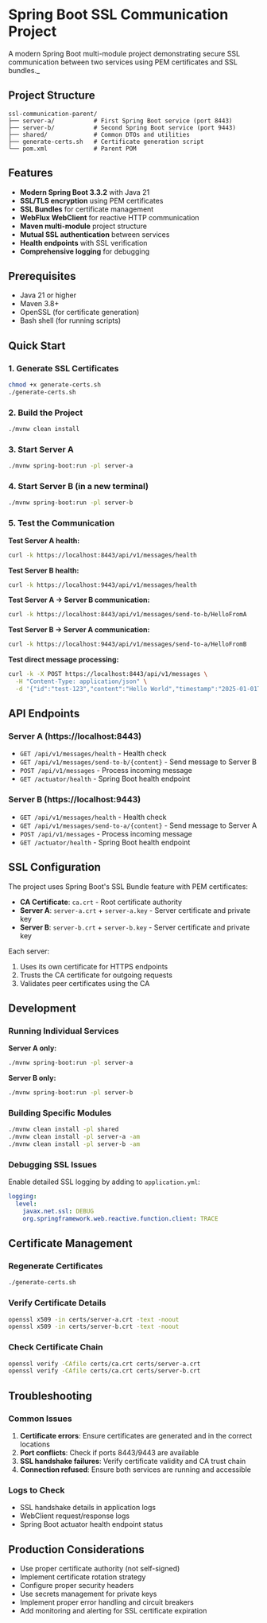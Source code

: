 # Spring Boot SSL Communication Project

A modern Spring Boot multi-module project demonstrating secure SSL communication between two services using PEM certificates and SSL bundles._

## Project Structure

```
ssl-communication-parent/
├── server-a/           # First Spring Boot service (port 8443)
├── server-b/           # Second Spring Boot service (port 9443)
├── shared/             # Common DTOs and utilities
├── generate-certs.sh   # Certificate generation script
└── pom.xml             # Parent POM
```

## Features

- **Modern Spring Boot 3.3.2** with Java 21
- **SSL/TLS encryption** using PEM certificates
- **SSL Bundles** for certificate management
- **WebFlux WebClient** for reactive HTTP communication
- **Maven multi-module** project structure
- **Mutual SSL authentication** between services
- **Health endpoints** with SSL verification
- **Comprehensive logging** for debugging

## Prerequisites

- Java 21 or higher
- Maven 3.8+
- OpenSSL (for certificate generation)
- Bash shell (for running scripts)

## Quick Start

### 1. Generate SSL Certificates

```bash
chmod +x generate-certs.sh
./generate-certs.sh
```

### 2. Build the Project

```bash
./mvnw clean install
```

### 3. Start Server A

```bash
./mvnw spring-boot:run -pl server-a
```

### 4. Start Server B (in a new terminal)

```bash
./mvnw spring-boot:run -pl server-b
```

### 5. Test the Communication

**Test Server A health:**
```bash
curl -k https://localhost:8443/api/v1/messages/health
```

**Test Server B health:**
```bash
curl -k https://localhost:9443/api/v1/messages/health
```

**Test Server A → Server B communication:**
```bash
curl -k https://localhost:8443/api/v1/messages/send-to-b/HelloFromA
```

**Test Server B → Server A communication:**
```bash
curl -k https://localhost:9443/api/v1/messages/send-to-a/HelloFromB
```

**Test direct message processing:**
```bash
curl -k -X POST https://localhost:8443/api/v1/messages \
  -H "Content-Type: application/json" \
  -d '{"id":"test-123","content":"Hello World","timestamp":"2025-01-01T12:00:00Z","source":"client"}'
```

## API Endpoints

### Server A (https://localhost:8443)
- `GET /api/v1/messages/health` - Health check
- `GET /api/v1/messages/send-to-b/{content}` - Send message to Server B
- `POST /api/v1/messages` - Process incoming message
- `GET /actuator/health` - Spring Boot health endpoint

### Server B (https://localhost:9443)
- `GET /api/v1/messages/health` - Health check
- `GET /api/v1/messages/send-to-a/{content}` - Send message to Server A
- `POST /api/v1/messages` - Process incoming message
- `GET /actuator/health` - Spring Boot health endpoint

## SSL Configuration

The project uses Spring Boot's SSL Bundle feature with PEM certificates:

- **CA Certificate**: `ca.crt` - Root certificate authority
- **Server A**: `server-a.crt` + `server-a.key` - Server certificate and private key
- **Server B**: `server-b.crt` + `server-b.key` - Server certificate and private key

Each server:
1. Uses its own certificate for HTTPS endpoints
2. Trusts the CA certificate for outgoing requests
3. Validates peer certificates using the CA

## Development

### Running Individual Services

**Server A only:**
```bash
./mvnw spring-boot:run -pl server-a
```

**Server B only:**
```bash
./mvnw spring-boot:run -pl server-b
```

### Building Specific Modules

```bash
./mvnw clean install -pl shared
./mvnw clean install -pl server-a -am
./mvnw clean install -pl server-b -am
```

### Debugging SSL Issues

Enable detailed SSL logging by adding to `application.yml`:
```yaml
logging:
  level:
    javax.net.ssl: DEBUG
    org.springframework.web.reactive.function.client: TRACE
```

## Certificate Management

### Regenerate Certificates
```bash
./generate-certs.sh
```

### Verify Certificate Details
```bash
openssl x509 -in certs/server-a.crt -text -noout
openssl x509 -in certs/server-b.crt -text -noout
```

### Check Certificate Chain
```bash
openssl verify -CAfile certs/ca.crt certs/server-a.crt
openssl verify -CAfile certs/ca.crt certs/server-b.crt
```

## Troubleshooting

### Common Issues

1. **Certificate errors**: Ensure certificates are generated and in the correct locations
2. **Port conflicts**: Check if ports 8443/9443 are available
3. **SSL handshake failures**: Verify certificate validity and CA trust chain
4. **Connection refused**: Ensure both services are running and accessible

### Logs to Check

- SSL handshake details in application logs
- WebClient request/response logs
- Spring Boot actuator health endpoint status

## Production Considerations

- Use proper certificate authority (not self-signed)
- Implement certificate rotation strategy
- Configure proper security headers
- Use secrets management for private keys
- Implement proper error handling and circuit breakers
- Add monitoring and alerting for SSL certificate expiration